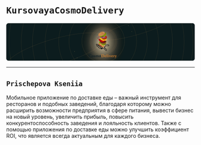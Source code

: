 # `KursovayaCosmoDelivery`
![alt text](https://github.com/Prischepova/KursovayaCosmoDelivery/blob/Images/Logo.svg?raw=true)
***
`Prischepova Kseniia`
-----------
Мобильное приложение по доставке еды – важный инструмент для ресторанов и подобных заведений, благодаря которому можно расширить возможности предприятия в сфере питания, вывести бизнес на новый уровень, увеличить прибыль, повысить конкурентоспособность заведения и лояльность клиентов. Также с помощью приложения по доставке еды можно улучшить коэффициент ROI, что является всегда актуальным для каждого бизнеса.

